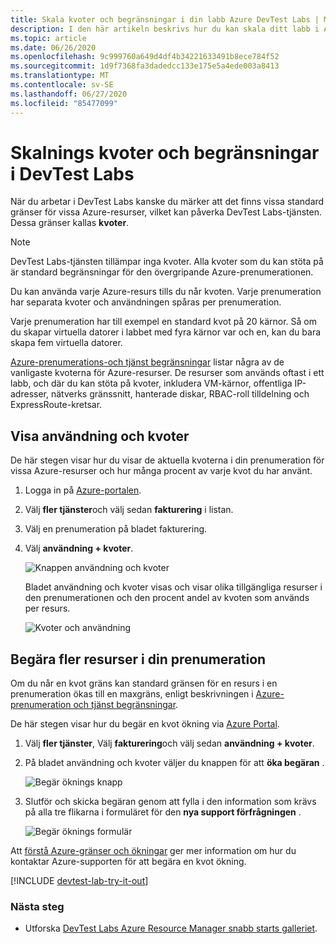 ```yaml
---
title: Skala kvoter och begränsningar i din labb Azure DevTest Labs | Microsoft Docs
description: I den här artikeln beskrivs hur du kan skala ditt labb i Azure DevTest Labs. Visa användnings kvoter och-gränser och begär en ökning.
ms.topic: article
ms.date: 06/26/2020
ms.openlocfilehash: 9c999760a649d4df4b34221633491b8ece784f52
ms.sourcegitcommit: 1d9f7368fa3dadedcc133e175e5a4ede003a8413
ms.translationtype: MT
ms.contentlocale: sv-SE
ms.lasthandoff: 06/27/2020
ms.locfileid: "85477099"
---
```

# <a name="scale-quotas-and-limits-in-devtest-labs"></a>Skalnings kvoter och begränsningar i DevTest Labs
När du arbetar i DevTest Labs kanske du märker att det finns vissa standard gränser för vissa Azure-resurser, vilket kan påverka DevTest Labs-tjänsten. Dessa gränser kallas **kvoter**.

> [!NOTE]
> DevTest Labs-tjänsten tillämpar inga kvoter. Alla kvoter som du kan stöta på är standard begränsningar för den övergripande Azure-prenumerationen.

Du kan använda varje Azure-resurs tills du når kvoten. Varje prenumeration har separata kvoter och användningen spåras per prenumeration.

Varje prenumeration har till exempel en standard kvot på 20 kärnor. Så om du skapar virtuella datorer i labbet med fyra kärnor var och en, kan du bara skapa fem virtuella datorer.

[Azure-prenumerations-och tjänst begränsningar](https://docs.microsoft.com/azure/azure-resource-manager/management/azure-subscription-service-limits) listar några av de vanligaste kvoterna för Azure-resurser. De resurser som används oftast i ett labb, och där du kan stöta på kvoter, inkludera VM-kärnor, offentliga IP-adresser, nätverks gränssnitt, hanterade diskar, RBAC-roll tilldelning och ExpressRoute-kretsar.

## <a name="view-your-usage-and-quotas"></a>Visa användning och kvoter
De här stegen visar hur du visar de aktuella kvoterna i din prenumeration för vissa Azure-resurser och hur många procent av varje kvot du har använt.

1. Logga in på [Azure-portalen](https://go.microsoft.com/fwlink/p/?LinkID=525040).
1. Välj **fler tjänster**och välj sedan **fakturering** i listan.
1. Välj en prenumeration på bladet fakturering.
4. Välj **användning + kvoter**.

   ![Knappen användning och kvoter](./media/devtest-lab-scale-lab/devtestlab-usage-and-quotas-new.png)

   Bladet användning och kvoter visas och visar olika tillgängliga resurser i den prenumerationen och den procent andel av kvoten som används per resurs.

   ![Kvoter och användning](./media/devtest-lab-scale-lab/devtestlab-view-quotas-new.png)

## <a name="requesting-more-resources-in-your-subscription"></a>Begära fler resurser i din prenumeration
Om du når en kvot gräns kan standard gränsen för en resurs i en prenumeration ökas till en maxgräns, enligt beskrivningen i [Azure-prenumeration och tjänst begränsningar](https://docs.microsoft.com/azure/azure-resource-manager/management/azure-subscription-service-limits).

De här stegen visar hur du begär en kvot ökning via [Azure Portal](https://go.microsoft.com/fwlink/p/?LinkID=525040).

1. Välj **fler tjänster**, Välj **fakturering**och välj sedan **användning + kvoter**.
1. På bladet användning och kvoter väljer du knappen för att **öka begäran** .

   ![Begär öknings knapp](./media/devtest-lab-scale-lab/devtestlab-request-increase-new.png)

1. Slutför och skicka begäran genom att fylla i den information som krävs på alla tre flikarna i formuläret för den **nya support förfrågningen** .

   ![Begär öknings formulär](./media/devtest-lab-scale-lab/devtestlab-support-form-new.png)

Att [förstå Azure-gränser och ökningar](https://azure.microsoft.com/blog/azure-limits-quotas-increase-requests/) ger mer information om hur du kontaktar Azure-supporten för att begära en kvot ökning.



[!INCLUDE [devtest-lab-try-it-out](../../includes/devtest-lab-try-it-out.md)]

### <a name="next-steps"></a>Nästa steg
* Utforska [DevTest Labs Azure Resource Manager snabb starts galleriet](https://github.com/Azure/azure-devtestlab/tree/master/samples/DevTestLabs/QuickStartTemplates).
